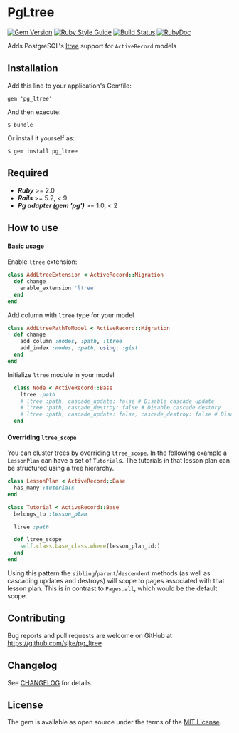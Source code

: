# PgLtree

[![Gem Version](https://badge.fury.io/rb/pg_ltree.svg)](http://badge.fury.io/rb/pg_ltree)
[![Ruby Style Guide](https://img.shields.io/badge/code_style-rubocop-brightgreen.svg)](https://github.com/rubocop/rubocop)
[![Build Status](https://github.com/sjke/pg_ltree/actions/workflows/tests.yml/badge.svg?branch=master)](https://github.com/sjke/pg_ltree/actions/workflows/tests.yml?query=branch%3Amaster)
[![RubyDoc](http://inch-ci.org/github/sjke/pg_ltree.svg?branch=master)](http://www.rubydoc.info/github/sjke/pg_ltree/)

Adds PostgreSQL's [ltree](http://www.postgresql.org/docs/current/static/ltree.html) support for `ActiveRecord` models

## Installation

Add this line to your application's Gemfile:

    gem 'pg_ltree'

And then execute:

    $ bundle

Or install it yourself as:

    $ gem install pg_ltree

## Required

* **_Ruby_** >= 2.0
* **_Rails_** >= 5.2, < 9
* **_Pg adapter (gem 'pg')_** >= 1.0, < 2

## How to use

#### Basic usage

Enable `ltree` extension:
```ruby
class AddLtreeExtension < ActiveRecord::Migration
  def change
    enable_extension 'ltree'
  end
end
```

Add column with `ltree` type for your model
```ruby
class AddLtreePathToModel < ActiveRecord::Migration
  def change
    add_column :nodes, :path, :ltree
    add_index :nodes, :path, using: :gist
  end
end
```

Initialize `ltree` module in your model
```ruby
  class Node < ActiveRecord::Base
    ltree :path
    # ltree :path, cascade_update: false # Disable cascade update
    # ltree :path, cascade_destroy: false # Disable cascade destory
    # ltree :path, cascade_update: false, cascade_destroy: false # Disable cascade callbacks
  end
```

#### Overriding `ltree_scope`

You can cluster trees by overriding `ltree_scope`. In the following example a `LessonPlan` can have a set of `Tutorial`s. The tutorials in that lesson plan can be structured using a tree hierarchy.
```ruby
class LessonPlan < ActiveRecord::Base
  has_many :tutorials
end

class Tutorial < ActiveRecord::Base
  belongs_to :lesson_plan

  ltree :path

  def ltree_scope
    self.class.base_class.where(lesson_plan_id:)
  end
end
```

Using this pattern the `sibling`/`parent`/`descendent` methods (as well as cascading updates and destroys) will scope to pages associated with that lesson plan. This is in contrast to `Pages.all`, which would be the default scope.

## Contributing
Bug reports and pull requests are welcome on GitHub at https://github.com/sjke/pg_ltree

## Changelog
See [CHANGELOG](CHANGELOG.md) for details.

## License
The gem is available as open source under the terms of the [MIT License](MIT-LICENSE).
